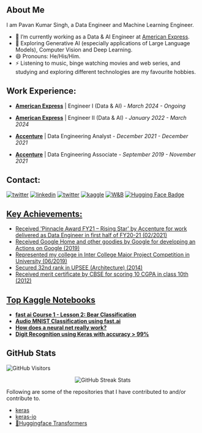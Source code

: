 ## About Me
I am Pavan Kumar Singh, a Data Engineer and Machine Learning Engineer.
- 🔭 I’m currently working as a Data & AI Engineer at [American Express](https://www.americanexpress.com).
- 🌱 Exploring Generative AI (especially applications of Large Language Models), Computer Vision and Deep Learning.
- 😄 Pronouns: He/His/Him.
- ⚡ Listening to music, binge watching movies and web series, and studying and exploring different technologies are my favourite hobbies.


## Work Experience:

- [**American Express**](https://www.americanexpress.com/) | Engineer I (Data & AI) - *March 2024 - Ongoing*

- [**American Express**](https://www.americanexpress.com/) | Engineer II (Data & AI) - *January 2022 - March 2024*

- [**Accenture**](https://www.accenture.com/) | Data Engineering Analyst - *December 2021 - December 2021*
        
- [**Accenture**](https://www.accenture.com/) | Data Engineering Associate - *September 2019 - November 2021*


## Contact:

<a href="mailto:pavan.kumar.singh1507@gmail.com" target="_blank"><img src="https://img.shields.io/badge/Gmail-D14836?style=for-the-badge&logo=gmail&logoColor=white" alt="twitter"></a>
<a href="https://www.linkedin.com/in/pavan-kumar-singh-1507/" target="_blank"><img src="https://img.shields.io/badge/LinkedIn-0077B5?style=for-the-badge&logo=linkedin&logoColor=white" alt="linkedin"></a>
<a href="https://twitter.com/martian_2050" target="_blank"><img src="https://img.shields.io/badge/Twitter-1DA1F2?style=for-the-badge&logo=twitter&logoColor=white" alt="twitter"></a>
<a href="https://www.kaggle.com/pksX01" target="_blank"><img src="https://img.shields.io/badge/Kaggle-20BEFF?style=for-the-badge&logo=Kaggle&logoColor=white" alt="kaggle"></a>
<a href="https://wandb.ai/pksX01" target="_blank"><img src="https://img.shields.io/badge/Weights_&_Biases-FFBE00?style=for-the-badge&logo=WeightsAndBiases&logoColor=white" alt="W&B"></a>
<a href=https://huggingface.co/pksx01 target="_blank"><img src="https://img.shields.io/badge/Hugging Face-yellow?style=for-the-badge&logo=huggingface&logoColor=white" alt="Hugging Face Badge"/>

## Key Achievements:
- Received 'Pinnacle Award FY21 – Rising Star' by Accenture for work delivered as Data 
Engineer in first half of FY20-21 (02/2021) 
- Received Google Home and other goodies by Google for developing an Actions on Google 
(2019) 
- Represented my college in Inter College Major Project Competition in University (06/2019) 
- Secured 32nd rank in UPSEE (Architecture) (2014) 
- Received merit certificate by CBSE for scoring 10 CGPA in class 10th (2012)

## Top Kaggle Notebooks
- [**fast ai Course 1 - Lesson 2: Bear Classification**](https://www.kaggle.com/code/pksx01/fast-ai-course-1-lesson-2-bear-classification)
- [**Audio MNIST Classification using fast.ai**](https://www.kaggle.com/code/pksx01/audio-mnist-classification-using-fast-ai)
- [**How does a neural net really work?**](https://www.kaggle.com/code/pksx01/how-does-a-neural-net-really-work)
- [**Digit Recognition using Keras with accuracy > 99%**](https://www.kaggle.com/code/pksx01/digit-recognition-using-keras-with-accuracy-99)

## GitHub Stats

<p>
    <img class="center" alt="GitHub Visitors" src="https://visitor-badge.laobi.icu/badge?page_id=pksX01.pksX01"/>
</p>

<p align="center"> 
    <img src="https://github-readme-stats.vercel.app/api?username=pksX01&count_private=true&show_icons=true&count_private=true&theme=radical" alt="GitHub Streak Stats"/>
    <br>
</p>

Following are some of the repositories that I have contributed to and/or contribute to.
- [keras](https://github.com/keras-team/keras)
- [keras-io](https://github.com/keras-team/keras)
- [🤗Huggingface Transformers](https://github.com/huggingface/transformers)
